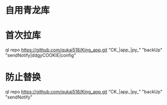 # 自用青龙库
# 首次拉库
ql repo https://github.com/qukai518/King_app.git "CK_|app_|py_" "backUp" "sendNotify|ddgyCOOKIE|config"
# 防止替换
ql repo https://github.com/qukai518/King_app.git "CK_|app_|py_" "backUp" "sendNotify"
